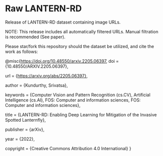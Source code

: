 # Raw LANTERN-RD

Release of LANTERN-RD dataset containing image URLs. 

NOTE: This release includes all automatically filtered URLs. Manual filtration is recommended (See paper).

Please star/fork this repository should the dataset be utilized, and cite the work as follows:

@misc{https://doi.org/10.48550/arxiv.2205.06397,
  doi = {10.48550/ARXIV.2205.06397},
  
  url = {https://arxiv.org/abs/2205.06397},
  
  author = {Kundurthy, Srivatsa},
  
  keywords = {Computer Vision and Pattern Recognition (cs.CV), Artificial Intelligence (cs.AI), FOS: Computer and information sciences, FOS: Computer and information sciences},
  
  title = {LANTERN-RD: Enabling Deep Learning for Mitigation of the Invasive Spotted Lanternfly},
  
  publisher = {arXiv},
  
  year = {2022},
  
  copyright = {Creative Commons Attribution 4.0 International}
}
